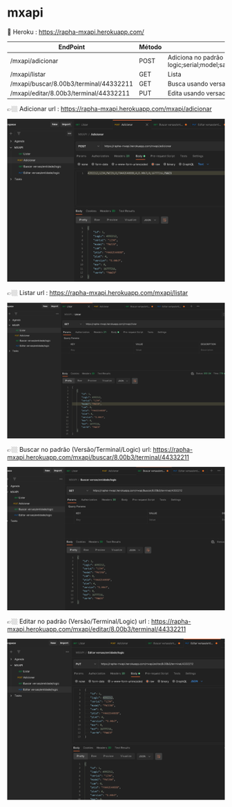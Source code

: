 # mxapi

🌟 Heroku : https://rapha-mxapi.herokuapp.com/

| EndPoint  | Método | Ação |
| --------------- | --------------- | --------------- |
| /mxapi/adicionar | POST | Adiciona no padrão logic;serial;model;sam;ptid;plat;version;mxr;mxf;verfm |
| /mxapi/listar | GET| Lista |
| /mxapi/buscar/8.00b3/terminal/44332211| GET | Busca usando versao e logic |
| /mxapi/editar/8.00b3/terminal/44332211| PUT | Edita usando versao e logic |


👉🏼 Adicionar
url : https://rapha-mxapi.herokuapp.com/mxapi/adicionar

![alt text](https://github.com/Rapha1010/mxapi/blob/main/imgreadme/adicionar.PNG?raw=true)

👉🏼 Listar 
url : https://rapha-mxapi.herokuapp.com/mxapi/listar

![alt text](https://github.com/Rapha1010/mxapi/blob/main/imgreadme/listar.PNG?raw=true)

👉🏼 Buscar no padrão (Versão/Terminal/Logic)
url: https://rapha-mxapi.herokuapp.com/mxapi/buscar/8.00b3/terminal/44332211

![alt text](https://github.com/Rapha1010/mxapi/blob/main/imgreadme/buscar.PNG?raw=true)

👉🏼 Editar no padrão (Versão/Terminal/Logic)
url : https://rapha-mxapi.herokuapp.com/mxapi/editar/8.00b3/terminal/44332211

![alt text](https://github.com/Rapha1010/mxapi/blob/main/imgreadme/editar.PNG?raw=true)
